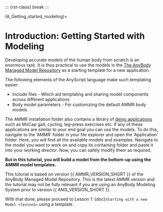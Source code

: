 ::: {rst-class} break
:::

(A_Getting_started_modeling)=
# Introduction: Getting Started with Modeling

Developing accurate models of the human body from scratch is an enormous task.
It is thus practical to use the models in the 
[The AnyBody Managed Model Repository](https://anyscript.org/ammr/)
as a starting template for a new application.

The following elements of the AnyScript language make such templating easier:

- Include files - Which aid templating and sharing model components across different applications
- Body model parameters - For customizing the default AMMR body models

The AMMR installation folder also contains a library of 
[demo applications](https://anyscript.org/ammr/Applications/index.html) 
such as MoCap gait, cycling, leg-press exercises etc. If any of these
applications are similar to your end goal you can use the models. To do this,
navigate to the ‘AMMR’ folder in your file explorer and open the ‘Application’
folder. Here, you will find all the available models and examples. Navigate to
the model you want to work on and copy its containing folder and paste it into
your working director. Now, you can safely modify them as required. 

**But in this tutorial, you will build a model from the bottom-up using the AMMR model templates.**

This tutorial is based on version {{ AMMR_VERSION_SHORT }} of the AnyBody Managed Model
Repository. This is the latest AMMR version and the tutorial may not be fully relevant
if you are using an AnyBody Modeling System prior to version {{ AMS_VERSION_SHORT }}. 

With that done, please proceed to Lesson 1: {doc}`Starting with a new Model <lesson1>` using a template.